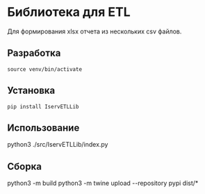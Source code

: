 # **Библиотека для ETL** # 

Для формирования xlsx отчета из нескольких csv файлов.

## Разработка ##

    source venv/bin/activate

## Установка ##

    pip install IservETLLib

## Использование ##

python3 ./src/IservETLLib/index.py

## Сборка ##

python3 -m build
python3 -m twine upload --repository pypi dist/*